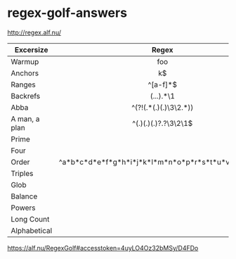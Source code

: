 # regex-golf-answers
<http://regex.alf.nu/>

| Excersize     | Regex                                                  | Score |
|---------------|:------------------------------------------------------:|:-----:|
| Warmup        | foo                                                    | 207   |
| Anchors       | k$                                                     | 208   |
| Ranges        | ^[a-f]&#42;$                                           | 202   |
| Backrefs      | (...).&#42;\1                                          | 201   |
| Abba          | ^(?!(.*(.)(.)\3\2.&#42;))                              | 189   |
| A man, a plan | ^(.)(.)(.)?.?\3\2\1$                                   | 170   |
| Prime         |                                                        |       |
| Four          |                                                        |       |
| Order         | ^a&#42;b&#42;c&#42;d&#42;e&#42;f&#42;g&#42;h&#42;i&#42;j&#42;k&#42;l&#42;m&#42;n&#42;o&#42;p&#42;r&#42;s&#42;t&#42;u&#42;v&#42;w&#42;y&#42;z&#42;$ | 160   |
| Triples       |                                                        |       |
| Glob          |                                                        |       |
| Balance       |                                                        |       |
| Powers        |                                                        |       |
| Long Count    |                                                        |       |
| Alphabetical  |                                                        |       |

https://alf.nu/RegexGolf#accesstoken=4uyLO4Oz32bMSy/D4FDo
